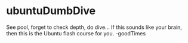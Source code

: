 # ubuntuDumbDive
See pool, forget to check depth, do dive... If this sounds like your brain, then this is the Ubuntu flash course for you. -goodTimes
